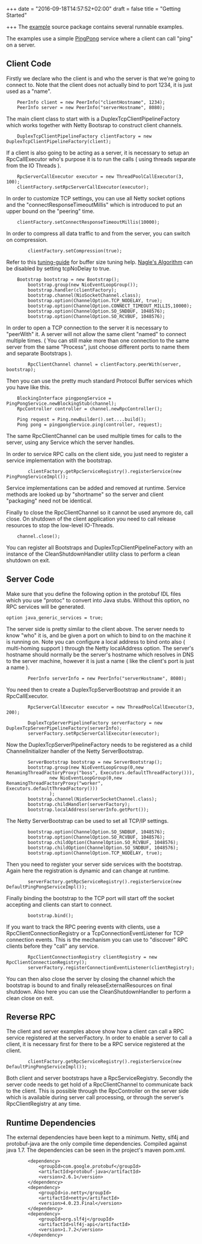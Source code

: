 +++
date = "2016-09-18T14:57:52+02:00"
draft = false
title = "Getting Started"

+++
The [example](http://protobuf-rpc-pro.googlecode.com/svn/trunk/protobuf-rpc-pro-demo/src/main/java/com/googlecode/protobuf/pro/duplex/example/) source package contains several runnable examples.

The examples use a simple [PingPong](http://protobuf-rpc-pro.googlecode.com/svn/trunk/protobuf-rpc-pro-duplex/src/test/protos/pingpong.proto) service where a client can call "ping" on a server.

## Client Code ##

Firstly we declare who the client is and who the server is that we're going to connect to. Note that the client does not actually bind to port 1234, it is just used as a "name".
```
	PeerInfo client = new PeerInfo("clientHostname", 1234);
	PeerInfo server = new PeerInfo("serverHostname", 8080);
```
The main client class to start with is a DuplexTcpClientPipelineFactory  which works together with Netty Bootsrap to construct client channels.
```
	DuplexTcpClientPipelineFactory clientFactory = new DuplexTcpClientPipelineFactory(client);
```
If a client is also going to be acting as a server, it is necessary to setup an RpcCallExecutor who's purpose it is to run the calls ( using threads separate from the IO Threads ).
```
	RpcServerCallExecutor executor = new ThreadPoolCallExecutor(3, 100);
	clientFactory.setRpcServerCallExecutor(executor);
```
In order to customize TCP settings, you can use all Netty socket options and the "connectResponseTimeoutMillis" which is introduced to put an upper bound on the "peering" time.
```
	clientFactory.setConnectResponseTimeoutMillis(10000);
```
In order to compress all data traffic to and from the server, you can switch on compression.
```
    	clientFactory.setCompression(true);
```
Refer to this [tuning-guide](http://fasterdata.es.net/TCP-tuning/) for buffer size tuning help. [Nagle's Algorithm](http://en.wikipedia.org/wiki/Nagle's_algorithm) can be disabled by setting tcpNoDelay to true.
```
	Bootstrap bootstrap = new Bootstrap();
        bootstrap.group(new NioEventLoopGroup());
        bootstrap.handler(clientFactory);
        bootstrap.channel(NioSocketChannel.class);
        bootstrap.option(ChannelOption.TCP_NODELAY, true);
    	bootstrap.option(ChannelOption.CONNECT_TIMEOUT_MILLIS,10000);
        bootstrap.option(ChannelOption.SO_SNDBUF, 1048576);
        bootstrap.option(ChannelOption.SO_RCVBUF, 1048576);
```
In order to open a TCP connection to the server it is necessary to "peerWith" it. A server will not allow the same client "named" to connect multiple times. ( You can still make more than one connection to the same server from the same "Process", just choose different ports to name them and separate Bootstraps ).
```
    	RpcClientChannel channel = clientFactory.peerWith(server, bootstrap);
```
Then you can use the pretty much standard Protocol Buffer services which you have like this.
```
	BlockingInterface pingpongService = PingPongService.newBlockingStub(channel);
	RpcController controller = channel.newRpcController();
			
	Ping request = Ping.newBuilder().set....build();
	Pong pong = pingpongService.ping(controller, request);
```
The same RpcClientChannel can be used multiple times for calls to the server, using any Service which the server handles.

In order to service RPC calls on the client side, you just need to register a service implementation with the bootstrap.
```
    	clientFactory.getRpcServiceRegistry().registerService(new PingPongServiceImpl());
```
Service implementations can be added and removed at runtime. Service methods are looked up by "shortname" so the server and client "packaging" need not be identical.

Finally to close the RpcClientChannel so it cannot be used anymore do, call close. On shutdown of the client application you need to call release resources to stop the low-level IO-Threads.
```
	channel.close();
```
You can register all Bootstraps and DuplexTcpClientPipelineFactory with an instance of the CleanShutdownHandler utility class to perform a clean shutdown on exit.

## Server Code ##

Make sure that you define the following option in the protobuf IDL files which you use "protoc" to convert into Java stubs. Without this option, no RPC services will be generated.

```
option java_generic_services = true;
```

The server side is pretty similar to the client above. The server needs to know "who" it is, and be given a port on which to bind to on the machine it is running on. Note you can configure a local address to bind onto also ( multi-homing support ) through the Netty localAddress option. The server's hostname should normally be the server's hostname which resolves in DNS to the server machine, however it is just a name ( like the client's port is just a name ).
```
    	PeerInfo serverInfo = new PeerInfo("serverHostname", 8080);
```
You need then to create a DuplexTcpServerBootstrap and provide it an RpcCallExecutor.
```
    	RpcServerCallExecutor executor = new ThreadPoolCallExecutor(3, 200);
    	
    	DuplexTcpServerPipelineFactory serverFactory = new DuplexTcpServerPipelineFactory(serverInfo);
    	serverFactory.setRpcServerCallExecutor(executor);
```
Now the DuplexTcpServerPipelineFactory needs to be registered as a child ChannelInitializer handler of the Netty ServerBootstrap.
```
        ServerBootstrap bootstrap = new ServerBootstrap();
        bootstrap.group(new NioEventLoopGroup(0,new RenamingThreadFactoryProxy("boss", Executors.defaultThreadFactory())),
        		new NioEventLoopGroup(0,new RenamingThreadFactoryProxy("worker", Executors.defaultThreadFactory()))
        		);
        bootstrap.channel(NioServerSocketChannel.class);
        bootstrap.childHandler(serverFactory);
        bootstrap.localAddress(serverInfo.getPort());
```
The Netty ServerBootstrap can be used to set all TCP/IP settings.
```
        bootstrap.option(ChannelOption.SO_SNDBUF, 1048576);
        bootstrap.option(ChannelOption.SO_RCVBUF, 1048576);
        bootstrap.childOption(ChannelOption.SO_RCVBUF, 1048576);
        bootstrap.childOption(ChannelOption.SO_SNDBUF, 1048576);
        bootstrap.option(ChannelOption.TCP_NODELAY, true);
```
Then you need to register your server side services with the bootstrap. Again here the registration is dynamic and can change at runtime.
```
    	serverFactory.getRpcServiceRegistry().registerService(new DefaultPingPongServiceImpl());
```
Finally binding the bootstrap to the TCP port will start off the socket accepting and clients can start to connect.
```
        bootstrap.bind();
```
If you want to track the RPC peering events with clients, use a RpcClientConnectionRegistry or a TcpConnectionEventListener for TCP connection events. This is the mechanism you can use to "discover" RPC clients before they "call" any service.
```
    	RpcClientConnectionRegistry clientRegistry = new RpcClientConnectionRegistry();
    	serverFactory.registerConnectionEventListener(clientRegistry);
```
You can then also close the server by closing the channel which the bootstrap is bound to and finally releaseExternalResources on final shutdown. Also here you can use the CleanShutdownHandler to perform a clean close on exit.


## Reverse RPC ##

The client and server examples above show how a client can call a RPC service registered at the serverFactory. In order to enable a server to call a client, it is necessary first for there to be a RPC service registered at the client.
```
    	clientFactory.getRpcServiceRegistry().registerService(new DefaultPingPongServiceImpl());
```
Both client and server bootstraps have a RpcServiceRegistry. Secondly the server code needs to get hold of a RpcClientChannel to communicate back to the client. This is possible through the RpcController on the server side which is available during server call processing, or through the server's RpcClientRegistry at any time.





## Runtime Dependencies ##
The external dependencies have been kept to a minimum. Netty, slf4j and protobuf-java are the only compile time dependencies. Compiled against java 1.7. The dependencies can be seen in the project's maven pom.xml.

```
		<dependency>
			<groupId>com.google.protobuf</groupId>
			<artifactId>protobuf-java</artifactId>
			<version>2.6.1</version>
		</dependency>
		<dependency>
			<groupId>io.netty</groupId>
			<artifactId>netty</artifactId>
			<version>4.0.23.Final</version>
		</dependency>
		<dependency>
			<groupId>org.slf4j</groupId>
			<artifactId>slf4j-api</artifactId>
			<version>1.7.2</version>
		</dependency>
```